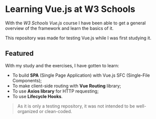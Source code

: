 # Learning Vue.js at W3 Schools

With the *W3 Schools Vue.js* course I have been able to get a general overview of the framework and learn the basics of it.

This repository was made for testing Vue.js while I was first studying it.

## Featured

With my study and the exercises, I have gotten to learn:
- To build **SPA** (Single Page Application) with Vue.js SFC (Single-File Components);
- To make client-side routing with **Vue Routing** library;
- To use **Axios library** for HTTP requesting;
- To use **Lifecycle Hooks**.

> As it is only a testing repository, it was not intended to be well-organized or clean-coded.